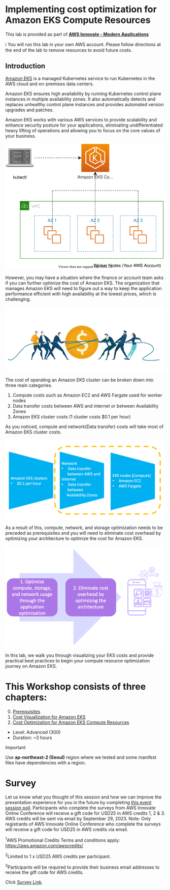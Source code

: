 # Implementing cost optimization for Amazon EKS Compute Resources


This lab is provided as part of **[AWS Innovate - Modern Applications](https://aws.amazon.com/events/aws-innovate/apj/modern-apps/)**

ℹ️ You will run this lab in your own AWS account. Please follow directions at the end of the lab to remove resources to avoid future costs.

## Introduction
[Amazon EKS](https://docs.aws.amazon.com/eks/latest/userguide/what-is-eks.html) is a managed Kubernetes service to run Kubernetes in the AWS cloud and on-premises data centers. 

Amazon EKS ensures high availability by running Kubernetes control plane instances in multiple availability zones. It also automatically detects and replaces unhealthy control plane instances and provides automated version upgrades and patches.

Amazon EKS works with various AWS services to provide scalability and enhance security posture for your applications, eliminating undifferentiated heavy lifting of operations and allowing you to focus on the core values of your business.

![EKS-Cost-Optimization-Overview0](/static/EKS-Cost-Optimization-Overview0.svg)

However, you may have a situation where the finance or account team asks if you can further optimize the cost of Amazon EKS. The organization that manages Amazon EKS will need to figure out a way to keep the application performance efficient with high availability at the lowest prices, which is challenging. 

![EKS-Cost-Optimization-Overview1](/static/EKS-Cost-Optimization-Overview1.png)

The cost of operating an Amazon EKS cluster can be broken down into three main categories.

1. Compute costs such as Amazon EC2 and AWS Fargate used for worker nodes
2. Data transfer costs between AWS and internet or between Availability Zones
3. Amazon EKS cluster costs (1 cluster costs $0.1 per hour)

As you noticed, compute and network(Data transfer) costs will take most of Amazon EKS cluster costs. 

![EKS-Cost-Optimization-Overview2](/static/EKS-Cost-Optimization-Overview2.png)

As a result of this, compute, network, and storage optimization needs to be preceded as prerequisites and you will need to eliminate cost overhead by optimizing your architecture to optimize the cost for Amazon EKS.

![EKS-Cost-Optimization-Overview3](/static/EKS-Cost-Optimization-Overview3.png)

In this lab, we walk you through visualizing your EKS costs and provide practical best practices to begin your compute resource optimization journey on Amazon EKS.

# This Workshop consists of three chapters:

0. [Prerequisites](./content/0-Prerequisites/index.md)
1. [Cost Visualization for Amazon EKS](./content/1-EKS-Cost-Visualization/index.md)
2. [Cost Optimization for Amazon EKS Compute Resources](./content/2-EKS-Compute-Cost/index.md)

* Level: Advanced (300)
* Duration: ~3 hours

> [!IMPORTANT]
> Use **ap-northeast-2 (Seoul)** region where we tested and some manifest files have dependencies with a region. 

# Survey

Let us know what you thought of this session and how we can improve the presentation experience for you in the future by completing [this event session poll](https://amazonmr.au1.qualtrics.com/jfe/form/SV_5BWPHDlxVcsRbo2?Session=HOL04). Participants who complete the surveys from AWS Innovate Online Conference will receive a gift code for USD25 in AWS credits 1, 2 & 3. AWS credits will be sent via email by September 29, 2023.
Note: Only registrants of AWS Innovate Online Conference who complete the surveys will receive a gift code for USD25 in AWS credits via email.

<sup>1</sup>AWS Promotional Credits Terms and conditions apply: https://aws.amazon.com/awscredits/ 

<sup>2</sup>Limited to 1 x USD25 AWS credits per participant.

<sup>3</sup>Participants will be required to provide their business email addresses to receive the gift code for AWS credits.

Click [Survey Link](https://amazonmr.au1.qualtrics.com/jfe/form/SV_5BWPHDlxVcsRbo2?Session=HOL04).